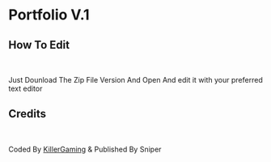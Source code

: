 <h1>Portfolio V.1</h1>
<h2>How To Edit</h2>
<br>
<p>Just Dounload The Zip File Version And Open And edit it with your preferred text editor</p>
<h2>Credits</h2>
<br>
<p>Coded By <a href="https://hithub.com/killlergaming">KillerGaming</a> & Published By Sniper
